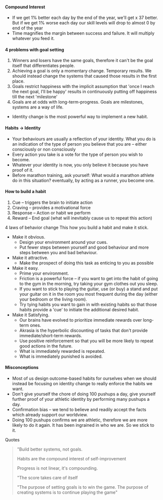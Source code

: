 #### Compound Interest

- If we get 1% better each day by the end of the year, we'll get x 37 better.
  But if we get 1% worse each day our skill levels will drop to almost 0 by end of the year
- Time magnifies the margin between success and failure. It will multiply whatever you feed it.

#### 4 problems with goal setting

1. Winners and losers have the same goals, therefore it can't be the goal itself that differentiates people.
2. Achieving a goal is only a momentary change. Temporary results. We should instead change the systems that caused those results in the first place.
3. Goals restrict happiness with the implicit assumption that 'once I reach the next goal, I'll be happy' results in continuously putting off happiness till the next 'milestone'
4. Goals are at odds with long-term-progress. Goals are milestones, systems are a way of life.

- Identity change is the most powerful way to implement a new habit.

#### Habits → Identity

- Your behaviours are usually a reflection of your identity. What you do is an indication of the type of person you believe that you are – either consciously or non consciously
- Every action you take is a vote for the type of person you wish to become.
- Whatever your identity is now, you only believe it because you have proof of it.
- Before marathon training, ask yourself: What would a marathon athlete do in this situation? eventually, by acting as a runner, you become one.

#### How to build a habit

1. Cue – triggers the brain to initiate action
2. Craving – provides a motivational force
3. Response – Action or habit we perform
4. Reward – End goal (what will inevitably cause us to repeat this action)

4 laws of behavior change
This how you build a habit and make it stick.

- Make it obvious.
  - Design your environment around your cues.
  - Put fewer steps between yourself and good behaviour and more steps between you and bad behaviour.
- Make it attractive.
  - Make the prospect of doing this task as enticing to you as possible
- Make it easy.
  - Prime your environment.
  - Friction is a powerful force – if you want to get into the habit of going to the gym in the morning, try taking your gym clothes out you sleep.
  - If you want to stick to playing the guitar, use (or buy) a stand and put your guitar on it in the room you most frequent during the day (either your bedroom or the living room).
  - Try tying habits you want to gain in with existing habits so that those habits provide a 'cue' to initiate the additional desired habit.
- Make it Satisfying.
  - Our brains have evolved to prioritize immediate rewards over long-term ones.
  - Akrasia is the hyperbolic discounting of tasks that don't provide immediate/short-term rewards.
  - Use positive reinforcement so that you will be more likely to repeat good actions in the future.
  - What is immediately rewarded is repeated.
  - What is immediately punished is avoided.

#### Misconceptions

- Most of us design outcome-based habits for ourselves when we should instead be focusing on identity change to really enforce the habits we want.
- Don't give yourself the chore of doing 100 pushups a day, give yourself further proof of your athletic identity by performing many pushups a day.
- Confirmation bias – we tend to believe and readily accept the facts which already support our worldview.
- Doing 100 pushups confirms we are athletic, therefore we are more likely to do it again. It has been ingrained in who we are. So we stick to it.

Quotes

> "Build better systems, not goals.
>
> Habits are the compound interest of self-improvement
>
> Progress is not linear, it's compounding.
>
> "The score takes care of itself
>
> "The purpose of setting goals is to win the game. The purpose of creating systems is to continue playing the game"
